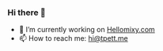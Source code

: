### Hi there 👋

- 🔭 I’m currently working on [Hellomixy.com][1]
- 📫 How to reach me: hi@tpett.me

[1]: https://www.hellomixy.com

<!--
**tpett/tpett** is a ✨ _special_ ✨ repository because its `README.md` (this file) appears on your GitHub profile.

Here are some ideas to get you started:

- 🔭 I’m currently working on ...
- 🌱 I’m currently learning ...
- 👯 I’m looking to collaborate on ...
- 🤔 I’m looking for help with ...
- 💬 Ask me about ...
- 📫 How to reach me: ...
- 😄 Pronouns: ...
- ⚡ Fun fact: ...
-->
